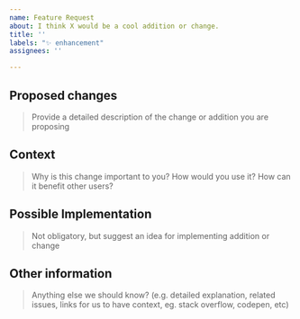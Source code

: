 ```yaml
---
name: Feature Request
about: I think X would be a cool addition or change.
title: ''
labels: "✨ enhancement"
assignees: ''

---
```


## Proposed changes

> Provide a detailed description of the change or addition you are proposing

## Context

> Why is this change important to you? How would you use it? How can it benefit other users?

## Possible Implementation

> Not obligatory, but suggest an idea for implementing addition or change

## Other information

> Anything else we should know? (e.g. detailed explanation, related issues, links for us to have context, eg. stack overflow, codepen, etc)